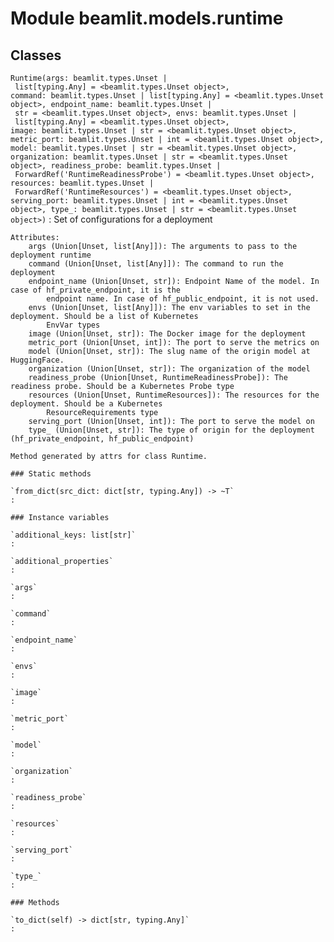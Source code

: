 Module beamlit.models.runtime
=============================

Classes
-------

`Runtime(args: beamlit.types.Unset | list[typing.Any] = <beamlit.types.Unset object>, command: beamlit.types.Unset | list[typing.Any] = <beamlit.types.Unset object>, endpoint_name: beamlit.types.Unset | str = <beamlit.types.Unset object>, envs: beamlit.types.Unset | list[typing.Any] = <beamlit.types.Unset object>, image: beamlit.types.Unset | str = <beamlit.types.Unset object>, metric_port: beamlit.types.Unset | int = <beamlit.types.Unset object>, model: beamlit.types.Unset | str = <beamlit.types.Unset object>, organization: beamlit.types.Unset | str = <beamlit.types.Unset object>, readiness_probe: beamlit.types.Unset | ForwardRef('RuntimeReadinessProbe') = <beamlit.types.Unset object>, resources: beamlit.types.Unset | ForwardRef('RuntimeResources') = <beamlit.types.Unset object>, serving_port: beamlit.types.Unset | int = <beamlit.types.Unset object>, type_: beamlit.types.Unset | str = <beamlit.types.Unset object>)`
:   Set of configurations for a deployment
    
    Attributes:
        args (Union[Unset, list[Any]]): The arguments to pass to the deployment runtime
        command (Union[Unset, list[Any]]): The command to run the deployment
        endpoint_name (Union[Unset, str]): Endpoint Name of the model. In case of hf_private_endpoint, it is the
            endpoint name. In case of hf_public_endpoint, it is not used.
        envs (Union[Unset, list[Any]]): The env variables to set in the deployment. Should be a list of Kubernetes
            EnvVar types
        image (Union[Unset, str]): The Docker image for the deployment
        metric_port (Union[Unset, int]): The port to serve the metrics on
        model (Union[Unset, str]): The slug name of the origin model at HuggingFace.
        organization (Union[Unset, str]): The organization of the model
        readiness_probe (Union[Unset, RuntimeReadinessProbe]): The readiness probe. Should be a Kubernetes Probe type
        resources (Union[Unset, RuntimeResources]): The resources for the deployment. Should be a Kubernetes
            ResourceRequirements type
        serving_port (Union[Unset, int]): The port to serve the model on
        type_ (Union[Unset, str]): The type of origin for the deployment (hf_private_endpoint, hf_public_endpoint)
    
    Method generated by attrs for class Runtime.

    ### Static methods

    `from_dict(src_dict: dict[str, typing.Any]) ‑> ~T`
    :

    ### Instance variables

    `additional_keys: list[str]`
    :

    `additional_properties`
    :

    `args`
    :

    `command`
    :

    `endpoint_name`
    :

    `envs`
    :

    `image`
    :

    `metric_port`
    :

    `model`
    :

    `organization`
    :

    `readiness_probe`
    :

    `resources`
    :

    `serving_port`
    :

    `type_`
    :

    ### Methods

    `to_dict(self) ‑> dict[str, typing.Any]`
    :